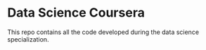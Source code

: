 # Data Science Coursera

This repo contains all the code developed during the data science specialization.
